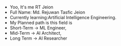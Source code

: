 - Yoo,  It's me RT Jeion
- Full Name: Md. Rejuwan Tasfic Jeion 
- Currently learning:Artificial Intelligence Engineering.
- My Planned path is this field is
- Short-Term -> ML Engineer,
- Mid-Term   -> AI Architect,
- Long Term   -> AI Researcher

